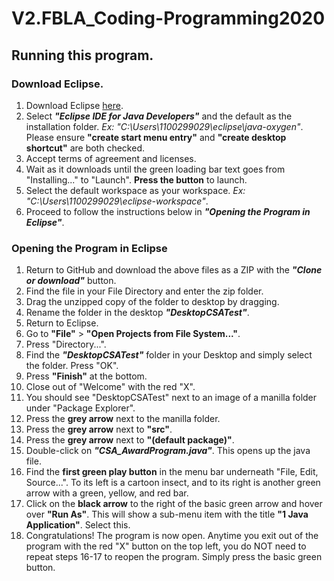 # V2.FBLA_Coding-Programming2020

## Running this program.
### Download Eclipse.
1. Download Eclipse [here](https://www.eclipse.org/downloads/download.php?file=/oomph/epp/oxygen/R2/eclipse-inst-win64.exe).
2. Select ***"Eclipse IDE for Java Developers"*** and the default as the installation folder. *Ex: "C:\Users\1100299029\eclipse\java-oxygen"*. Please ensure **"create start menu entry"** and **"create desktop shortcut"** are both checked.
3. Accept terms of agreement and licenses.
4. Wait as it downloads until the green loading bar text goes from "Installing..." to "Launch". **Press the button** to launch.
5. Select the default workspace as your workspace. *Ex: "C:\Users\1100299029\eclipse-workspace"*.
6. Proceed to follow the instructions below in ***"Opening the Program in Eclipse"***.

### Opening the Program in Eclipse
1. Return to GitHub and download the above files as a ZIP with the ***"Clone or download"*** button.
2. Find the file in your File Directory and enter the zip folder.
3. Drag the unzipped copy of the folder to desktop by dragging.
4. Rename the folder in the desktop ***"DesktopCSATest"***.
5. Return to Eclipse.
6. Go to **"File"** > **"Open Projects from File System..."**.
7. Press "Directory...".
8. Find the ***"DesktopCSATest"*** folder in your Desktop and simply select the folder. Press "OK".
9. Press **"Finish"** at the bottom.
10. Close out of "Welcome" with the red "X".
11. You should see "DesktopCSATest" next to an image of a manilla folder under "Package Explorer".
12. Press the **grey arrow** next to the manilla folder.
13. Press the **grey arrow** next to **"src"**.
14. Press the **grey arrow** next to **"(default package)"**.
15. Double-click on ***"CSA_AwardProgram.java"***. This opens up the java file.
16. Find the **first green play button** in the menu bar underneath "File, Edit, Source...". To its left is a cartoon insect, and to its right is another green arrow with a green, yellow, and red bar.
17. Click on the **black arrow** to the right of the basic green arrow and hover over **"Run As"**. This will show a sub-menu item with the title **"1 Java Application"**. Select this.
18. Congratulations! The program is now open. Anytime you exit out of the program with the red "X" button on the top left, you do NOT need to repeat steps  16-17 to reopen the program. Simply press the basic green button.
